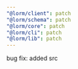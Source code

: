 ```yaml
---
"@lorm/client": patch
"@lorm/schema": patch
"@lorm/core": patch
"@lorm/cli": patch
"@lorm/lib": patch
---
```


bug fix: added src
